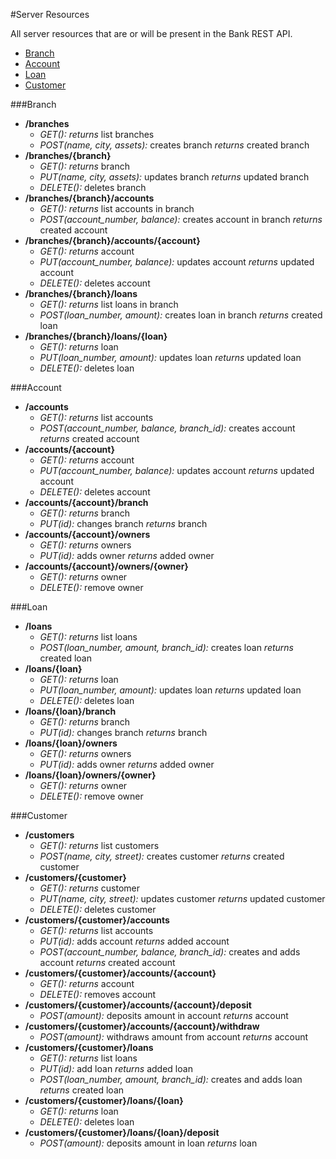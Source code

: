 #Server Resources

All server resources that are or will be present in the Bank REST API.

* [Branch](#branch)
* [Account](#account)
* [Loan](#loan)
* [Customer](#customer)

###Branch
- **/branches**
  - *GET():* *returns* list branches
  - *POST(name, city, assets):* creates branch *returns* created branch
- **/branches/{branch}**
  - *GET():* *returns* branch
  - *PUT(name, city, assets):* updates branch *returns* updated branch
  - *DELETE():* deletes branch
- **/branches/{branch}/accounts**
  - *GET():* *returns* list accounts in branch
  - *POST(account_number, balance):* creates account in branch *returns* created account
- **/branches/{branch}/accounts/{account}**
  - *GET():* *returns* account
  - *PUT(account_number, balance):* updates account *returns* updated account 
  - *DELETE():* deletes account
- **/branches/{branch}/loans**
  - *GET():* *returns* list loans in branch
  - *POST(loan_number, amount):* creates loan in branch *returns* created loan
- **/branches/{branch}/loans/{loan}**
  - *GET():* *returns* loan
  - *PUT(loan_number, amount):* updates loan *returns* updated loan
  - *DELETE():* deletes loan

###Account
- **/accounts**
  - *GET():* *returns* list accounts
  - *POST(account_number, balance, branch_id):* creates account *returns* created account
- **/accounts/{account}**
  - *GET():* *returns* account
  - *PUT(account_number, balance):* updates account *returns* updated account
  - *DELETE():* deletes account
- **/accounts/{account}/branch**
  - *GET():* *returns* branch
  - *PUT(id):* changes branch *returns* branch
- **/accounts/{account}/owners**
  - *GET():* *returns* owners
  - *PUT(id):* adds owner *returns* added owner
- **/accounts/{account}/owners/{owner}**
  - *GET():* *returns* owner
  - *DELETE():* remove owner

###Loan
- **/loans**
  - *GET():* *returns* list loans
  - *POST(loan_number, amount, branch_id):* creates loan *returns* created loan
- **/loans/{loan}**
  - *GET():* *returns* loan
  - *PUT(loan_number, amount):* updates loan *returns* updated loan
  - *DELETE():* deletes loan
- **/loans/{loan}/branch**
  - *GET():* *returns* branch
  - *PUT(id):* changes branch *returns* branch
- **/loans/{loan}/owners**
  - *GET():* *returns* owners
  - *PUT(id):* adds owner *returns* added owner
- **/loans/{loan}/owners/{owner}**
  - *GET():* *returns* owner
  - *DELETE():* remove owner

###Customer
- **/customers**
  - *GET():* *returns* list customers
  - *POST(name, city, street):* creates customer *returns* created customer
- **/customers/{customer}**
  - *GET():* *returns* customer
  - *PUT(name, city, street):* updates customer *returns* updated customer
  - *DELETE():* deletes customer
- **/customers/{customer}/accounts**
  - *GET():* *returns* list accounts
  - *PUT(id):* adds account *returns* added account
  - *POST(account_number, balance, branch_id):* creates and adds account *returns* created account
- **/customers/{customer}/accounts/{account}**
  - *GET():* *returns* account
  - *DELETE():* removes account
- **/customers/{customer}/accounts/{account}/deposit**
  - *POST(amount):* deposits amount in account *returns* account
- **/customers/{customer}/accounts/{account}/withdraw**
  - *POST(amount):* withdraws amount from account *returns* account
- **/customers/{customer}/loans**
  - *GET():* *returns* list loans
  - *PUT(id):* add loan *returns* added loan
  - *POST(loan_number, amount, branch_id):* creates and adds loan *returns* created loan
- **/customers/{customer}/loans/{loan}**
  - *GET():* *returns* loan
  - *DELETE():* deletes loan
- **/customers/{customer}/loans/{loan}/deposit**
  - *POST(amount):* deposits amount in loan *returns* loan